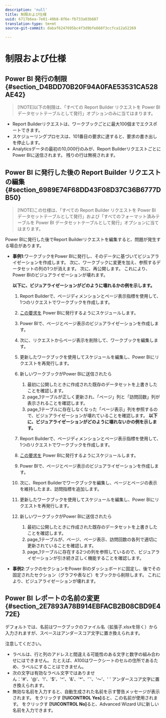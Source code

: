 ```yaml
---
description: 'null'
title: 制限および仕様
uuid: 6717b6ea-7e01-49b8-8f6e-fb733a03b687
translation-type: tm+mt
source-git-commit: dabaf6247695bc4f3d9bfe668f3ccfca12a52269

---
```



# 制限および仕様

## Power BI 発行の制限 {#section_D4BDD70B20F94A0FAE53531CA528AE42}

>[!NOTE]以下の制限は、「すべての Report Builder リクエストを Power BI データセットテーブルとして発行」オプションのみに当てはまります。

* Report Builderリクエストは、ワークブックごとに最大100個までエクスポートできます。
* スケジューリングプロセスは、101番目の要求に達すると、要求の書き出しを停止します。
* Analyticsデータの最初の10,000行のみが、Report BuilderリクエストごとにPower BIに送信されます。 残りの行は無視されます。

## Power BI に発行した後の Report Builder リクエストの編集 {#section_6989E74F68DD43F08D37C36B6777DB50}

>[!NOTE]この仕様は、「すべての Report Builder リクエストを Power BI データセットテーブルとして発行」および「すべてのフォーマット済みテーブルを Power BI データセットテーブルとして発行」オプションに当てはまります。

Power BIに発行した後でReport Builderリクエストを編集すると、問題が発生する場合があります。

* **事例1**:ワークブックをPower BIに発行し、そのデータに基づいてビジュアライゼーションを作成します。 次に、ワークブックに変更を加え、参照するデータセットの列の1つが消えます。 次に、再公開します。 これにより、Power BIのビジュアライゼーションが壊れます。

   **以下に、ビジュアライゼーションがどのように壊れるかの例を示します。**

   1. Report Builderで、ページディメンションとページ表示指標を使用して、1つのリクエストでワークブックを作成します。
   1. [この要求を](/help/analyze/report-builder/whats-new-arb.md#rb-5-5-section) Power BIに発行するようにスケジュールします。
   1. Power BIで、ページとページ表示のビジュアライゼーションを作成します。
   1. 次に、リクエストからページ表示を削除して、ワークブックを編集します。
   1. 更新したワークブックを使用してスケジュールを編集し、Power BIにリクエストを再発行します。
   1. 新しいワークブックがPower BIに送信されたら

      1. 最初に公開したときに作成された既存のデータセットを上書きしたことを確認します。
      1. page_1テーブルが正しく更新され、「ページ」列と「訪問回数」列が表示されることを確認します。
      1. page_1テーブルに存在しなくなった「ページ表示」列を参照するので、ビジュアライゼーションが壊れていることを確認します。
   **以下に、ビジュアライゼーションがどのように壊れないかの例を示します。**

   1. Report Builderで、ページディメンションとページ表示指標を使用して、1つのリクエストでワークブックを作成します。
   1. [この要求を](/help/analyze/report-builder/whats-new-arb.md#rb-5-5-section) Power BIに発行するようにスケジュールします。
   1. Power BIで、ページとページ表示のビジュアライゼーションを作成します。
   1. 次に、Report Builderでワークブックを編集し、ページとページの表示を維持したまま、訪問指標を追加します。
   1. 更新したワークブックを使用してスケジュールを編集し、Power BIにリクエストを再発行します。
   1. 新しいワークブックがPower BIに送信されたら

      1. 最初に公開したときに作成された既存のデータセットを上書きしたことを確認します。
      1. page_1テーブルが、ページ、ページ表示、訪問回数の各列で適切に更新されていることを確認します。
      1. page_1テーブルに存在する2つの列を参照しているので、ビジュアライゼーションが引き続き正しく機能することを確認します。


* **事例2**:ブックのセクションをPower BIのダッシュボードに固定し、後でその固定されたセクション（グラフや表など）をブックから削除します。 これにより、ビジュアライゼーションが壊れます。

## Power BI レポートの名前の変更 {#section_2E7893A78B914EBFACB2B08CBD9E472E}

デフォルトでは、名前はワークブックのファイル名（拡張子.xlsxを除く）から入力されますが、スペースはアンダースコア文字に置き換えられます。

注意してください。

* ラベルは、行と列のアドレスと間違える可能性のある文字と数字の組み合わせにはできません。 たとえば、A100はワークシートのセルの住所であるため、ラベルにすることはできません。
* 次の文字は有効なラベル文字ではありません：&#39;#&#39;、&#39;@&#39;、&#39;!&#39;、&#39;$&#39;、&#39;^&#39;、&#39;&amp;&#39;、&#39;*&#39;、&#39;`&#39;、&#39;～&#39;、&#39; &#39; アンダースコア文字に置き換えられます。
* 無効な名前を入力すると、自動生成された名前を示す警告メッセージが表示されます。 をクリックす **[!UICONTROL Yes]**&#x200B;ると、この名前が使用されます。 をクリックす **[!UICONTROL No]**&#x200B;ると、Advanced Wizard UIに新しい名前を入力できます。

